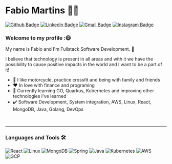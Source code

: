 # Fabio Martins :man_technologist:

[![Github Badge](https://img.shields.io/badge/-Github-000?style=flat-square&logo=Github&logoColor=white&link=https://github.com/fabiomartinsbrrj)](https://github.com/fabiomartinsbrrj)
[![Linkedin Badge](https://img.shields.io/badge/-LinkedIn-blue?style=flat-square&logo=Linkedin&logoColor=white&link=https://www.linkedin.com/in/fabio-martins-167b899/)](https://www.linkedin.com/in/fabio-martins-167b899/)
[![Gmail Badge](https://img.shields.io/badge/-Gmail-c14438?style=flat-square&logo=Gmail&logoColor=white&link=mailto:fabiomartinsbr@gmail.com)](mailto:fabiomartinsbr@gmail.com)
[![Instagram Badge](https://img.shields.io/badge/-Instagram-C13584?style=flat-square&labelColor=C13584&logo=instagram&logoColor=white&link=https://www.instagram.com/fabiomartinsbr/)](https://www.instagram.com/fabiomartinsbr/)

### Welcome to my profile :😄

My name is Fabio and I'm Fullstack Software Development. :school: 

I believe that technology is present in all areas and with it we have the possibility to cause positive impacts in the world and I want to be a part of it!

 - :deciduous_tree: I like motorcycle, practice crossfit and being with family and friends
 - :heart: In love with finance and programing
 - :blue_book: Currently learning GO, Quarkus, Kubernetes and improving other technologies I've learned
 - :heavy_check_mark: Software Development, System integration, AWS, Linux, React, MongoDB, Java, Golang, DevOps

<br/>

---

### Languages and Tools 🛠 

![React](https://img.shields.io/badge/react-%2320232a.svg?style=for-the-badge&logo=react&logoColor=%2361DAFB)
![Linux](https://img.shields.io/badge/Linux-FCC624?style=for-the-badge&logo=linux&logoColor=black)
![MongoDB](https://img.shields.io/badge/MongoDB-%234ea94b.svg?style=for-the-badge&logo=mongodb&logoColor=white)
![Spring](https://img.shields.io/badge/spring-%236DB33F.svg?style=for-the-badge&logo=spring&logoColor=white)
![Java](https://img.shields.io/badge/java-%23ED8B00.svg?style=for-the-badge&logo=java&logoColor=white)
![Kubernetes](https://img.shields.io/badge/kubernetes-%23563D7C.svg?style=for-the-badge&logo=kubernetes&logoColor=white)
![AWS](https://img.shields.io/badge/aws-%23323330.svg?style=for-the-badge&logo=amazon&logoColor=white)
![GCP](https://img.shields.io/badge/aws-%23323330.svg?style=for-the-badge&logo=gcp&logoColor=white)
<!--
**fabiomartinsbrrj/fabiomartinsbrrj** is a ✨ _special_ ✨ repository because its `README.md` (this file) appears on your GitHub profile.

Here are some ideas to get you started:

- 🔭 I’m currently working on ...
- 🌱 I’m currently learning ...
- 👯 I’m looking to collaborate on ...
- 🤔 I’m looking for help with ...
- 💬 Ask me about ...
- 📫 How to reach me: ...
- 😄 Pronouns: ...
- ⚡ Fun fact: ...
-->
